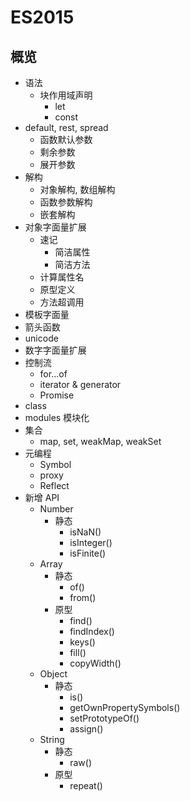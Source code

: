 # ES2015

## 概览

- 语法
  - 块作用域声明
    - let
    - const
- default, rest, spread
  - 函数默认参数
  - 剩余参数
  - 展开参数
- 解构
  - 对象解构, 数组解构
  - 函数参数解构
  - 嵌套解构
- 对象字面量扩展
  - 速记
    - 简洁属性
    - 简洁方法
  - 计算属性名
  - 原型定义
  - 方法超调用
- 模板字面量
- 箭头函数
- unicode
- 数字字面量扩展
- 控制流
  - for...of
  - iterator & generator
  - Promise
- class
- modules 模块化
- 集合
  - map, set, weakMap, weakSet
- 元编程
  - Symbol
  - proxy
  - Reflect
- 新增 API
  - Number
    - 静态
      - isNaN()
      - isInteger()
      - isFinite()
  - Array
    - 静态
      - of()
      - from()
    - 原型
      - find()
      - findIndex()
      - keys()
      - fill()
      - copyWidth()
  - Object
    - 静态
      - is()
      - getOwnPropertySymbols()
      - setPrototypeOf()
      - assign()
  - String
    - 静态
      - raw()
    - 原型
      - repeat()

